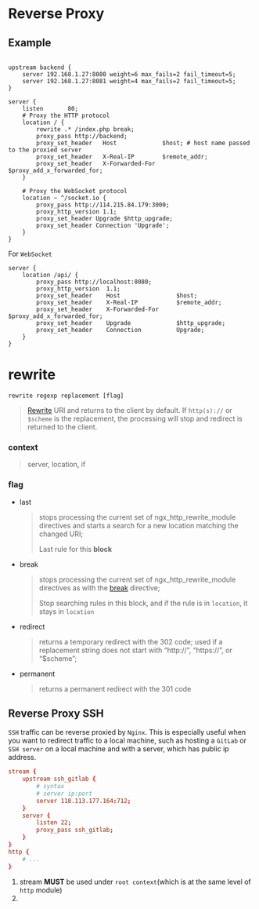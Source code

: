 
# Reverse Proxy

## Example

```nginx

upstream backend {
    server 192.168.1.27:8080 weight=6 max_fails=2 fail_timeout=5;
    server 192.168.1.27:8081 weight=4 max_fails=2 fail_timeout=5;
}

server {
    listen       80;
    # Proxy the HTTP protocol
    location / {
        rewrite .* /index.php break;
        proxy_pass http://backend;
        proxy_set_header   Host             $host; # host name passed to the proxied server
        proxy_set_header   X-Real-IP        $remote_addr;
        proxy_set_header   X-Forwarded-For  $proxy_add_x_forwarded_for;
    }

    # Proxy the WebSocket protocol
    location ~ ^/socket.io {
        proxy_pass http://114.215.84.179:3000;
        proxy_http_version 1.1;
        proxy_set_header Upgrade $http_upgrade;
        proxy_set_header Connection 'Upgrade';
    }   
}
```

For `WebSocket`

```nginx
server {
    location /api/ {
        proxy_pass http://localhost:8080;
        proxy_http_version  1.1;
        proxy_set_header    Host                $host;
        proxy_set_header    X-Real-IP           $remote_addr;
        proxy_set_header    X-Forwarded-For     $proxy_add_x_forwarded_for;
        proxy_set_header    Upgrade             $http_upgrade;
        proxy_set_header    Connection          Upgrade;
    }
}
```


# rewrite 

```nginx
rewrite regexp replacement [flag]

```

> [Rewrite][rewrite] URI and returns to the client by default.
> If `http(s)://` or `$scheme` is the replacement, the processing will stop and redirect is returned to the client.

### context

> server, location, if

### flag

- last 
    
    > stops processing the current set of ngx_http_rewrite_module directives and starts a search for a new location matching the changed URI;
    >
    > Last rule for this **block**

- break

    > stops processing the current set of ngx_http_rewrite_module directives as with the [break][break] directive;
    > 
    > Stop searching rules in this block, and if the rule is in `location`, it stays in `location`

- redirect

    > returns a temporary redirect with the 302 code; used if a replacement string does not start with “http://”, “https://”, or “$scheme”;

- permanent

    > returns a permanent redirect with the 301 code

## Reverse Proxy SSH

`SSH` traffic can be reverse proxied by `Nginx`. This is especially useful when you want to redirect traffic to a local machine, such as hosting a `GitLab` or `SSH server` on a local machine and with a server, which has public ip address. 

```conf
stream {
    upstream ssh_gitlab {
        # syntax
        # server ip:port
        server 118.113.177.164:712;
    }
    server {
        listen 22;
        proxy_pass ssh_gitlab;
    }
}
http {
    # ...
}
```

1. stream **MUST** be used under `root context`(which is at the same level of `http` module)
2. 

[break]: https://nginx.org/en/docs/http/ngx_http_rewrite_module.html#break
[rewrite]: https://nginx.org/en/docs/http/ngx_http_rewrite_module.html#rewrite


